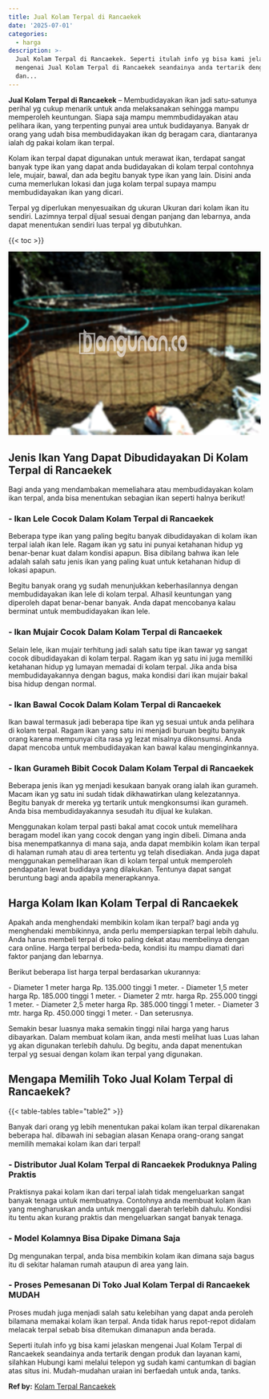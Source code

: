 ```yaml
---
title: Jual Kolam Terpal di Rancaekek
date: '2025-07-01'
categories:
  - harga
description: >-
  Jual Kolam Terpal di Rancaekek. Seperti itulah info yg bisa kami jelaskan
  mengenai Jual Kolam Terpal di Rancaekek seandainya anda tertarik dengan produk
  dan...
---
```


**Jual Kolam Terpal di Rancaekek** – Membudidayakan ikan jadi satu-satunya perihal yg cukup menarik untuk anda melaksanakan sehingga mampu memperoleh keuntungan. Siapa saja mampu memmbudidayakan atau pelihara ikan, yang terpenting punyai area untuk budidayanya. Banyak dr orang yang udah bisa membudidayakan ikan dg beragam cara, diantaranya ialah dg pakai kolam ikan terpal.

Kolam ikan terpal dapat digunakan untuk merawat ikan, terdapat sangat banyak type ikan yang dapat anda budidayakan di kolam terpal contohnya lele, mujair, bawal, dan ada begitu banyak type ikan yang lain. Disini anda cuma memerlukan lokasi dan juga kolam terpal supaya mampu membudidayakan ikan yang dicari.

Terpal yg diperlukan menyesuaikan dg ukuran Ukuran dari kolam ikan itu sendiri. Lazimnya terpal dijual sesuai dengan panjang dan lebarnya, anda dapat menentukan sendiri luas terpal yg dibutuhkan.

{{< toc >}}

![Jual Kolam Terpal di Rancaekek](/images/jual-kolam-terpal-17.png)

## Jenis Ikan Yang Dapat Dibudidayakan Di Kolam Terpal di Rancaekek

Bagi anda yang mendambakan memeliahara atau membudidayakan kolam ikan terpal, anda bisa menentukan sebagian ikan seperti halnya berikut!

### \- Ikan Lele Cocok Dalam Kolam Terpal di Rancaekek

Beberapa type ikan yang paling begitu banyak dibudidayakan di kolam ikan terpal ialah ikan lele. Ragam ikan yg satu ini punyai ketahanan hidup yg benar-benar kuat dalam kondisi apapun. Bisa dibilang bahwa ikan lele adalah salah satu jenis ikan yang paling kuat untuk ketahanan hidup di lokasi apapun.

Begitu banyak orang yg sudah menunjukkan keberhasilannya dengan membudidayakan ikan lele di kolam terpal. Alhasil keuntungan yang diperoleh dapat benar-benar banyak. Anda dapat mencobanya kalau berminat untuk membudidayakan ikan lele.

### \- Ikan Mujair Cocok Dalam Kolam Terpal di Rancaekek

Selain lele, ikan mujair terhitung jadi salah satu tipe ikan tawar yg sangat cocok dibudidayakan di kolam terpal. Ragam ikan yg satu ini juga memiliki ketahanan hidup yg lumayan memadai di kolam terpal. Jika anda bisa membudidayakannya dengan bagus, maka kondisi dari ikan mujair bakal bisa hidup dengan normal.

### \- Ikan Bawal Cocok Dalam Kolam Terpal di Rancaekek

Ikan bawal termasuk jadi beberapa tipe ikan yg sesuai untuk anda pelihara di kolam terpal. Ragam ikan yang satu ini menjadi buruan begitu banyak orang karena mempunyai cita rasa yg lezat misalnya dikonsumsi. Anda dapat mencoba untuk membudidayakan kan bawal kalau menginginkannya.

### \- Ikan Gurameh Bibit Cocok Dalam Kolam Terpal di Rancaekek

Beberapa jenis ikan yg menjadi kesukaan banyak orang ialah ikan gurameh. Macam ikan yg satu ini sudah tidak dikhawatirkan ulang kelezatannya. Begitu banyak dr mereka yg tertarik untuk mengkonsumsi ikan gurameh. Anda bisa membudidayakannya sesudah itu dijual ke kulakan.

Menggunakan kolam terpal pasti bakal amat cocok untuk memelihara beragam model ikan yang cocok dengan yang ingin dibeli. Dimana anda bisa menempatkannya di mana saja, anda dapat membikin kolam ikan terpal di halaman rumah atau di area tertentu yg telah disediakan. Anda juga dapat menggunakan pemeliharaan ikan di kolam terpal untuk memperoleh pendapatan lewat budidaya yang dilakukan. Tentunya dapat sangat beruntung bagi anda apabila menerapkannya.

## Harga Kolam Ikan Kolam Terpal di Rancaekek

Apakah anda menghendaki membikin kolam ikan terpal? bagi anda yg menghendaki membikinnya, anda perlu mempersiapkan terpal lebih dahulu. Anda harus membeli terpal di toko paling dekat atau membelinya dengan cara online. Harga terpal berbeda-beda, kondisi itu mampu diamati dari faktor panjang dan lebarnya.

Berikut beberapa list harga terpal berdasarkan ukurannya:

\- Diameter 1 meter harga Rp. 135.000 tinggi 1 meter. - Diameter 1,5 meter harga Rp. 185.000 tinggi 1 meter. - Diameter 2 mtr. harga Rp. 255.000 tinggi 1 meter. - Diameter 2,5 meter harga Rp. 385.000 tinggi 1 meter. - Diameter 3 mtr. harga Rp. 450.000 tinggi 1 meter. - Dan seterusnya.

Semakin besar luasnya maka semakin tinggi nilai harga yang harus dibayarkan. Dalam membuat kolam ikan, anda mesti melihat luas Luas lahan yg akan digunakan terlebih dahulu. Dg begitu, anda dapat menentukan terpal yg sesuai dengan kolam ikan terpal yang digunakan.

## Mengapa Memilih Toko Jual Kolam Terpal di Rancaekek?

{{< table-tables table="table2" >}}

Banyak dari orang yg lebih menentukan pakai kolam ikan terpal dikarenakan beberapa hal. dibawah ini sebagian alasan Kenapa orang-orang sangat memilih memakai kolam ikan dari terpal!

### \- Distributor Jual Kolam Terpal di Rancaekek Produknya Paling Praktis

Praktisnya pakai kolam ikan dari terpal ialah tidak mengeluarkan sangat banyak tenaga untuk membuatnya. Contohnya anda membuat kolam ikan yang mengharuskan anda untuk menggali daerah terlebih dahulu. Kondisi itu tentu akan kurang praktis dan mengeluarkan sangat banyak tenaga.

### \- Model Kolamnya Bisa Dipake Dimana Saja

Dg mengunakan terpal, anda bisa membikin kolam ikan dimana saja bagus itu di sekitar halaman rumah ataupun di area yang lain.

### \- Proses Pemesanan Di Toko Jual Kolam Terpal di Rancaekek MUDAH

Proses mudah juga menjadi salah satu kelebihan yang dapat anda peroleh bilamana memakai kolam ikan terpal. Anda tidak harus repot-repot didalam melacak terpal sebab bisa ditemukan dimanapun anda berada.

Seperti itulah info yg bisa kami jelaskan mengenai Jual Kolam Terpal di Rancaekek seandainya anda tertarik dengan produk dan layanan kami, silahkan Hubungi kami melalui telepon yg sudah kami cantumkan di bagian atas situs ini. Mudah-mudahan uraian ini berfaedah untuk anda, tanks.

**Ref by:** [Kolam Terpal Rancaekek](https://id.wikipedia.org/wiki/Kolam)
